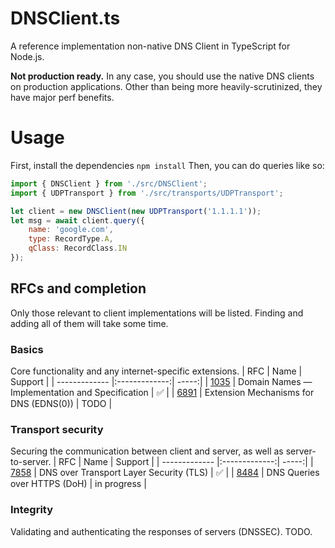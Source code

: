 # DNSClient.ts

A reference implementation non-native DNS Client in TypeScript for Node.js.

**Not production ready.** In any case, you should use the native DNS clients
on production applications. Other than being more heavily-scrutinized, they have
major perf benefits.

# Usage
First, install the dependencies `npm install`
Then, you can do queries like so:
```javascript
import { DNSClient } from './src/DNSClient';
import { UDPTransport } from './src/transports/UDPTransport';

let client = new DNSClient(new UDPTransport('1.1.1.1'));
let msg = await client.query({
    name: 'google.com',
    type: RecordType.A,
    qClass: RecordClass.IN
});
```

## RFCs and completion
Only those relevant to client implementations will be listed. Finding and adding
all of them will take some time.

### Basics
Core functionality and any internet-specific extensions.
| RFC        | Name           | Support  |
| ------------- |:-------------:| -----:|
| [1035](https://tools.ietf.org/html/rfc1035) | Domain Names — Implementation and Specification | ✅ |
| [6891](https://tools.ietf.org/html/rfc6891) | Extension Mechanisms for DNS (EDNS(0)) | TODO |

### Transport security
Securing the communication between client and server, as well as server-to-server.
| RFC        | Name           | Support  |
| ------------- |:-------------:| -----:|
| [7858](https://tools.ietf.org/html/rfc7858) | DNS over Transport Layer Security (TLS) | ✅ |
| [8484](https://tools.ietf.org/html/rfc8484) | DNS Queries over HTTPS (DoH) | in progress |

### Integrity
Validating and authenticating the responses of servers (DNSSEC). TODO.
